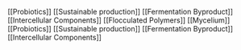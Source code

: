 [[Probiotics]]
[[Sustainable production]]
[[Fermentation Byproduct]]
[[Intercellular Components]]
[[Flocculated Polymers]]
[[Mycelium]]
[[Probiotics]]
[[Sustainable production]]
[[Fermentation Byproduct]]
[[Intercellular Components]]
